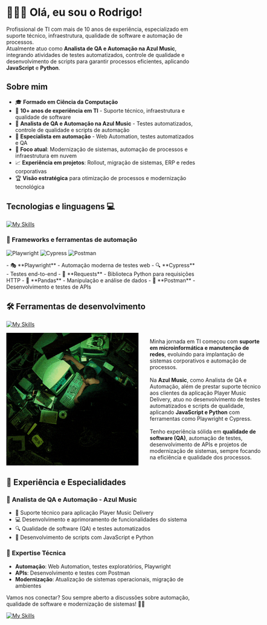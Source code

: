 # 🧑🏽‍💻 Olá, eu sou o Rodrigo!

<p align="left">
  Profissional de TI com mais de 10 anos de experiência, especializado em suporte técnico, infraestrutura, qualidade de software e automação de processos. <br>
  Atualmente atuo como <strong>Analista de QA e Automação na Azul Music</strong>, integrando atividades de testes automatizados, controle de qualidade e desenvolvimento de scripts para garantir processos eficientes, aplicando <strong>JavaScript</strong> e <strong>Python</strong>.
</p>

## Sobre mim

- 🎓 **Formado em Ciência da Computação**
- 💼 **10+ anos de experiência em TI** - Suporte técnico, infraestrutura e qualidade de software
- 🎵 **Analista de QA e Automação na Azul Music** - Testes automatizados, controle de qualidade e scripts de automação
- 🔧 **Especialista em automação** - Web Automation, testes automatizados e QA
- 🚀 **Foco atual**: Modernização de sistemas, automação de processos e infraestrutura em nuvem
- 📈 **Experiência em projetos**: Rollout, migração de sistemas, ERP e redes corporativas
- 🏆 **Visão estratégica** para otimização de processos e modernização tecnológica

## Tecnologias e linguagens 💻
[![My Skills](https://skillicons.dev/icons?i=python,js,html,mongodb)](https://skillicons.dev)

### 🚀 Frameworks e ferramentas de automação
<p>
  <img src="https://raw.githubusercontent.com/marwin1991/profile-technology-icons/refs/heads/main/icons/playwright.png" alt="Playwright" width="40" height="40"/>
  <img src="https://raw.githubusercontent.com/marwin1991/profile-technology-icons/refs/heads/main/icons/cypress.png" alt="Cypress" width="40" height="40"/>
  <img src="https://raw.githubusercontent.com/marwin1991/profile-technology-icons/refs/heads/main/icons/postman.png" alt="Postman" width="40" height="40"/>
</p>
- 🎭 **Playwright** - Automação moderna de testes web
- 🔍 **Cypress** - Testes end-to-end
- 🐍 **Requests** - Biblioteca Python para requisições HTTP
- 🐼 **Pandas** - Manipulação e análise de dados
- 📡 **Postman** - Desenvolvimento e testes de APIs

## 🛠️ Ferramentas de desenvolvimento
[![My Skills](https://skillicons.dev/icons?i=git,github,vscode,docker,linux,windows)](https://skillicons.dev)

<div style="display: flex; flex-wrap: nowrap; align-items: flex-start; justify-content: flex-start; gap: 30px;">

  <div style="flex: 0 0 350px; text-align: center;">
    <img 
      src="./images/neo-is-sleeping-matrix.gif" 
      alt="Matrix Neo sleeping" 
      style="width: 100%; max-width: 350px; height: auto; display: inline-block;"
    >
  </div>

  <div style="flex: 1; text-align: left; min-width: 300px;">
    <p>
      Minha jornada em TI começou com <strong>suporte em microinformática e manutenção de redes</strong>, evoluindo para implantação de sistemas corporativos e automação de processos.<br><br>
      Na <strong>Azul Music</strong>, como Analista de QA e Automação, além de prestar suporte técnico aos clientes da aplicação Player Music Delivery, atuo no desenvolvimento de testes automatizados e scripts de qualidade, aplicando <strong>JavaScript e Python</strong> com ferramentas como Playwright e Cypress.<br><br>
      Tenho experiência sólida em <strong>qualidade de software (QA)</strong>, automação de testes, desenvolvimento de APIs e projetos de modernização de sistemas, sempre focando na eficiência e qualidade dos processos.
    </p>
  </div>

</div>

## 🎯 Experiência e Especialidades

### 🏢 **Analista de QA e Automação - Azul Music**
- 🎵 Suporte técnico para aplicação Player Music Delivery
- 💻 Desenvolvimento e aprimoramento de funcionalidades do sistema
- 🔍 Qualidade de software (QA) e testes automatizados
- 🐍 Desenvolvimento de scripts com JavaScript e Python

### 🔧 **Expertise Técnica**
- **Automação**: Web Automation, testes exploratórios, Playwright
- **APIs**: Desenvolvimento e testes com Postman
- **Modernização**: Atualização de sistemas operacionais, migração de ambientes

<p align="left">
  Vamos nos conectar? Sou sempre aberto a discussões sobre automação, qualidade de software e modernização de sistemas! 💌✨
</p>

[![My Skills](https://skillicons.dev/icons?i=gmail,linkedin,github)](https://skillicons.dev)
